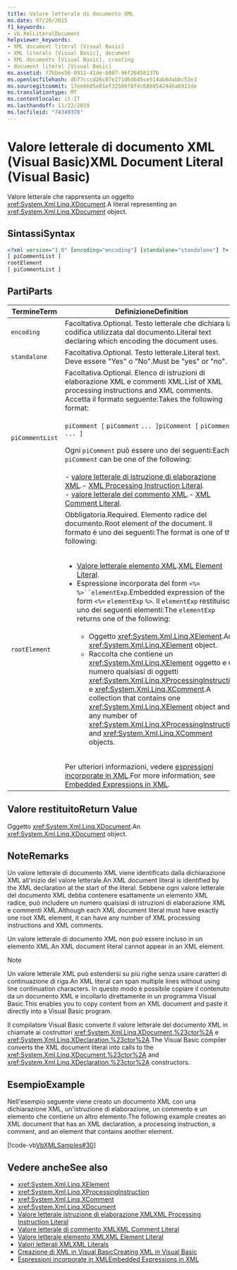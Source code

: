 ```yaml
---
title: Valore letterale di documento XML
ms.date: 07/20/2015
f1_keywords:
- vb.XmlLiteralDocument
helpviewer_keywords:
- XML document literal [Visual Basic]
- XML literals [Visual Basic], document
- XML documents [Visual Basic], creating
- document literal [Visual Basic]
ms.assetid: f7bbee56-0911-41de-b907-96f20450137b
ms.openlocfilehash: db77cccd26c87e271d6db45ce514ab6dabbc53e3
ms.sourcegitcommit: 17ee6605e01ef32506f8fdc686954244ba6911de
ms.translationtype: MT
ms.contentlocale: it-IT
ms.lasthandoff: 11/22/2019
ms.locfileid: "74349378"
---
```

# <a name="xml-document-literal-visual-basic"></a><span data-ttu-id="63129-102">Valore letterale di documento XML (Visual Basic)</span><span class="sxs-lookup"><span data-stu-id="63129-102">XML Document Literal (Visual Basic)</span></span>
<span data-ttu-id="63129-103">Valore letterale che rappresenta un oggetto <xref:System.Xml.Linq.XDocument>.</span><span class="sxs-lookup"><span data-stu-id="63129-103">A literal representing an <xref:System.Xml.Linq.XDocument> object.</span></span>  
  
## <a name="syntax"></a><span data-ttu-id="63129-104">Sintassi</span><span class="sxs-lookup"><span data-stu-id="63129-104">Syntax</span></span>  
  
```xml  
<?xml version="1.0" [encoding="encoding"] [standalone="standalone"] ?>  
[ piCommentList ]  
rootElement  
[ piCommentList ]  
```  
  
## <a name="parts"></a><span data-ttu-id="63129-105">Parti</span><span class="sxs-lookup"><span data-stu-id="63129-105">Parts</span></span>  
  
|<span data-ttu-id="63129-106">Termine</span><span class="sxs-lookup"><span data-stu-id="63129-106">Term</span></span>|<span data-ttu-id="63129-107">Definizione</span><span class="sxs-lookup"><span data-stu-id="63129-107">Definition</span></span>|  
|---|---|  
|`encoding`|<span data-ttu-id="63129-108">Facoltativa.</span><span class="sxs-lookup"><span data-stu-id="63129-108">Optional.</span></span> <span data-ttu-id="63129-109">Testo letterale che dichiara la codifica utilizzata dal documento.</span><span class="sxs-lookup"><span data-stu-id="63129-109">Literal text declaring which encoding the document uses.</span></span>|  
|`standalone`|<span data-ttu-id="63129-110">Facoltativa.</span><span class="sxs-lookup"><span data-stu-id="63129-110">Optional.</span></span> <span data-ttu-id="63129-111">Testo letterale.</span><span class="sxs-lookup"><span data-stu-id="63129-111">Literal text.</span></span> <span data-ttu-id="63129-112">Deve essere "Yes" o "No".</span><span class="sxs-lookup"><span data-stu-id="63129-112">Must be "yes" or "no".</span></span>|  
|`piCommentList`|<span data-ttu-id="63129-113">Facoltativa.</span><span class="sxs-lookup"><span data-stu-id="63129-113">Optional.</span></span> <span data-ttu-id="63129-114">Elenco di istruzioni di elaborazione XML e commenti XML.</span><span class="sxs-lookup"><span data-stu-id="63129-114">List of XML processing instructions and XML comments.</span></span> <span data-ttu-id="63129-115">Accetta il formato seguente:</span><span class="sxs-lookup"><span data-stu-id="63129-115">Takes the following format:</span></span><br /><br /> <span data-ttu-id="63129-116">`piComment [` `piComment` `... ]`</span><span class="sxs-lookup"><span data-stu-id="63129-116">`piComment [` `piComment` `... ]`</span></span><br /><br /> <span data-ttu-id="63129-117">Ogni `piComment` può essere uno dei seguenti:</span><span class="sxs-lookup"><span data-stu-id="63129-117">Each `piComment` can be one of the following:</span></span><br /><br /> <span data-ttu-id="63129-118">-   [valore letterale di istruzione di elaborazione XML](../../../visual-basic/language-reference/xml-literals/xml-processing-instruction-literal.md).</span><span class="sxs-lookup"><span data-stu-id="63129-118">-   [XML Processing Instruction Literal](../../../visual-basic/language-reference/xml-literals/xml-processing-instruction-literal.md).</span></span><br /><span data-ttu-id="63129-119">-   [valore letterale del commento XML](../../../visual-basic/language-reference/xml-literals/xml-comment-literal.md).</span><span class="sxs-lookup"><span data-stu-id="63129-119">-   [XML Comment Literal](../../../visual-basic/language-reference/xml-literals/xml-comment-literal.md).</span></span>|  
|`rootElement`|<span data-ttu-id="63129-120">Obbligatoria.</span><span class="sxs-lookup"><span data-stu-id="63129-120">Required.</span></span> <span data-ttu-id="63129-121">Elemento radice del documento.</span><span class="sxs-lookup"><span data-stu-id="63129-121">Root element of the document.</span></span> <span data-ttu-id="63129-122">Il formato è uno dei seguenti:</span><span class="sxs-lookup"><span data-stu-id="63129-122">The format is one of the following:</span></span><br /><br /> <ul><li><span data-ttu-id="63129-123">[Valore letterale elemento XML](../../../visual-basic/language-reference/xml-literals/xml-element-literal.md).</span><span class="sxs-lookup"><span data-stu-id="63129-123">[XML Element Literal](../../../visual-basic/language-reference/xml-literals/xml-element-literal.md).</span></span></li><li><span data-ttu-id="63129-124">Espressione incorporata del form `<%=` `%>``elementExp`.</span><span class="sxs-lookup"><span data-stu-id="63129-124">Embedded expression of the form `<%=` `elementExp` `%>`.</span></span> <span data-ttu-id="63129-125">Il `elementExp` restituisce uno dei seguenti elementi:</span><span class="sxs-lookup"><span data-stu-id="63129-125">The `elementExp` returns one of the following:</span></span><br /><br /> <ul><li><span data-ttu-id="63129-126">Oggetto <xref:System.Xml.Linq.XElement>.</span><span class="sxs-lookup"><span data-stu-id="63129-126">An <xref:System.Xml.Linq.XElement> object.</span></span></li><li><span data-ttu-id="63129-127">Raccolta che contiene un <xref:System.Xml.Linq.XElement> oggetto e un numero qualsiasi di oggetti <xref:System.Xml.Linq.XProcessingInstruction> e <xref:System.Xml.Linq.XComment>.</span><span class="sxs-lookup"><span data-stu-id="63129-127">A collection that contains one <xref:System.Xml.Linq.XElement> object and any number of <xref:System.Xml.Linq.XProcessingInstruction> and <xref:System.Xml.Linq.XComment> objects.</span></span></li></ul></li></ul><br /> <span data-ttu-id="63129-128">Per ulteriori informazioni, vedere [espressioni incorporate in XML](../../../visual-basic/programming-guide/language-features/xml/embedded-expressions-in-xml.md).</span><span class="sxs-lookup"><span data-stu-id="63129-128">For more information, see [Embedded Expressions in XML](../../../visual-basic/programming-guide/language-features/xml/embedded-expressions-in-xml.md).</span></span>|  
  
## <a name="return-value"></a><span data-ttu-id="63129-129">Valore restituito</span><span class="sxs-lookup"><span data-stu-id="63129-129">Return Value</span></span>  
 <span data-ttu-id="63129-130">Oggetto <xref:System.Xml.Linq.XDocument>.</span><span class="sxs-lookup"><span data-stu-id="63129-130">An <xref:System.Xml.Linq.XDocument> object.</span></span>  
  
## <a name="remarks"></a><span data-ttu-id="63129-131">Note</span><span class="sxs-lookup"><span data-stu-id="63129-131">Remarks</span></span>  
 <span data-ttu-id="63129-132">Un valore letterale di documento XML viene identificato dalla dichiarazione XML all'inizio del valore letterale.</span><span class="sxs-lookup"><span data-stu-id="63129-132">An XML document literal is identified by the XML declaration at the start of the literal.</span></span> <span data-ttu-id="63129-133">Sebbene ogni valore letterale del documento XML debba contenere esattamente un elemento XML radice, può includere un numero qualsiasi di istruzioni di elaborazione XML e commenti XML.</span><span class="sxs-lookup"><span data-stu-id="63129-133">Although each XML document literal must have exactly one root XML element, it can have any number of XML processing instructions and XML comments.</span></span>  
  
 <span data-ttu-id="63129-134">Un valore letterale di documento XML non può essere incluso in un elemento XML.</span><span class="sxs-lookup"><span data-stu-id="63129-134">An XML document literal cannot appear in an XML element.</span></span>  
  
> [!NOTE]
> <span data-ttu-id="63129-135">Un valore letterale XML può estendersi su più righe senza usare caratteri di continuazione di riga.</span><span class="sxs-lookup"><span data-stu-id="63129-135">An XML literal can span multiple lines without using line continuation characters.</span></span> <span data-ttu-id="63129-136">In questo modo è possibile copiare il contenuto da un documento XML e incollarlo direttamente in un programma Visual Basic.</span><span class="sxs-lookup"><span data-stu-id="63129-136">This enables you to copy content from an XML document and paste it directly into a Visual Basic program.</span></span>  
  
 <span data-ttu-id="63129-137">Il compilatore Visual Basic converte il valore letterale del documento XML in chiamate ai costruttori <xref:System.Xml.Linq.XDocument.%23ctor%2A> e <xref:System.Xml.Linq.XDeclaration.%23ctor%2A>.</span><span class="sxs-lookup"><span data-stu-id="63129-137">The Visual Basic compiler converts the XML document literal into calls to the <xref:System.Xml.Linq.XDocument.%23ctor%2A> and <xref:System.Xml.Linq.XDeclaration.%23ctor%2A> constructors.</span></span>  
  
## <a name="example"></a><span data-ttu-id="63129-138">Esempio</span><span class="sxs-lookup"><span data-stu-id="63129-138">Example</span></span>  
 <span data-ttu-id="63129-139">Nell'esempio seguente viene creato un documento XML con una dichiarazione XML, un'istruzione di elaborazione, un commento e un elemento che contiene un altro elemento.</span><span class="sxs-lookup"><span data-stu-id="63129-139">The following example creates an XML document that has an XML declaration, a processing instruction, a comment, and an element that contains another element.</span></span>  
  
 [!code-vb[VbXMLSamples#30](~/samples/snippets/visualbasic/VS_Snippets_VBCSharp/VbXMLSamples/VB/XMLSamples13.vb#30)]  
  
## <a name="see-also"></a><span data-ttu-id="63129-140">Vedere anche</span><span class="sxs-lookup"><span data-stu-id="63129-140">See also</span></span>

- <xref:System.Xml.Linq.XElement>
- <xref:System.Xml.Linq.XProcessingInstruction>
- <xref:System.Xml.Linq.XComment>
- <xref:System.Xml.Linq.XDocument>
- [<span data-ttu-id="63129-141">Valore letterale istruzione di elaborazione XML</span><span class="sxs-lookup"><span data-stu-id="63129-141">XML Processing Instruction Literal</span></span>](../../../visual-basic/language-reference/xml-literals/xml-processing-instruction-literal.md)
- [<span data-ttu-id="63129-142">Valore letterale di commento XML</span><span class="sxs-lookup"><span data-stu-id="63129-142">XML Comment Literal</span></span>](../../../visual-basic/language-reference/xml-literals/xml-comment-literal.md)
- [<span data-ttu-id="63129-143">Valore letterale elemento XML</span><span class="sxs-lookup"><span data-stu-id="63129-143">XML Element Literal</span></span>](../../../visual-basic/language-reference/xml-literals/xml-element-literal.md)
- [<span data-ttu-id="63129-144">Valori letterali XML</span><span class="sxs-lookup"><span data-stu-id="63129-144">XML Literals</span></span>](../../../visual-basic/language-reference/xml-literals/index.md)
- [<span data-ttu-id="63129-145">Creazione di XML in Visual Basic</span><span class="sxs-lookup"><span data-stu-id="63129-145">Creating XML in Visual Basic</span></span>](../../../visual-basic/programming-guide/language-features/xml/creating-xml.md)
- [<span data-ttu-id="63129-146">Espressioni incorporate in XML</span><span class="sxs-lookup"><span data-stu-id="63129-146">Embedded Expressions in XML</span></span>](../../../visual-basic/programming-guide/language-features/xml/embedded-expressions-in-xml.md)
